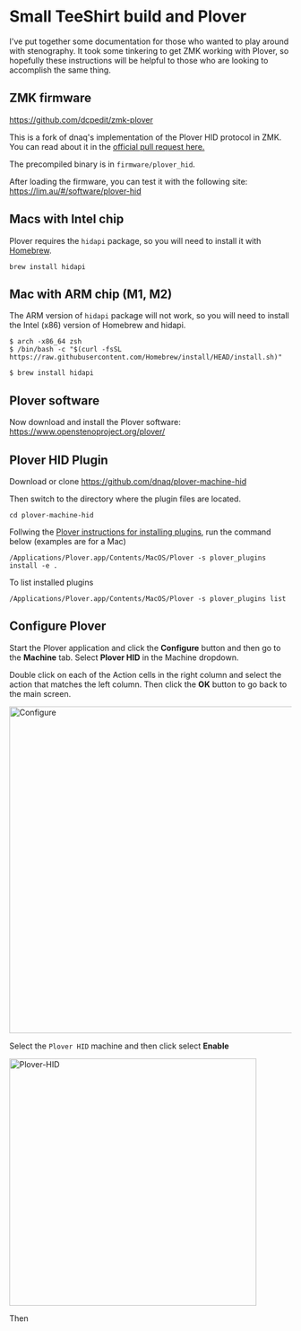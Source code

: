# Small TeeShirt build and Plover

I've put together some documentation for those who wanted to play around with stenography.  It took some tinkering to get ZMK working with Plover, so hopefully these instructions will be helpful to those who are looking to accomplish the same thing.

## ZMK firmware

https://github.com/dcpedit/zmk-plover

This is a fork of dnaq's implementation of the Plover HID protocol in ZMK.  You can read about it in the [official pull request here.](https://github.com/zmkfirmware/zmk/pull/962)

The precompiled binary is in `firmware/plover_hid`.

After loading the firmware, you can test it with the following site:
https://lim.au/#/software/plover-hid

## Macs with Intel chip

Plover requires the `hidapi` package, so you will need to install it with [Homebrew](https://brew.sh/).

```
brew install hidapi
```

## Mac with ARM chip (M1, M2)

The ARM version of `hidapi` package will not work, so you will need to install the Intel (x86) version of Homebrew and hidapi.

```
$ arch -x86_64 zsh
$ /bin/bash -c "$(curl -fsSL https://raw.githubusercontent.com/Homebrew/install/HEAD/install.sh)"
```

```
$ brew install hidapi
```

## Plover software

Now download and install the Plover software: https://www.openstenoproject.org/plover/


## Plover HID Plugin

Download or clone https://github.com/dnaq/plover-machine-hid

Then switch to the directory where the plugin files are located.

```
cd plover-machine-hid
```

Follwing the [Plover instructions for installing plugins](https://plover.readthedocs.io/en/latest/plugins.html), run the command below (examples are for a Mac)

```
/Applications/Plover.app/Contents/MacOS/Plover -s plover_plugins install -e .
```

To list installed plugins

```
/Applications/Plover.app/Contents/MacOS/Plover -s plover_plugins list
```

## Configure Plover

Start the Plover application and click the **Configure** button and then go to the **Machine** tab.  Select **Plover HID** in the Machine dropdown.

Double click on each of the Action cells in the right column and select the action that matches the left column.  Then click the **OK** button to go back to the main screen.

<img width="583" alt="Configure" src="https://user-images.githubusercontent.com/800930/209448146-f590aa77-fe76-4a90-a4fc-9112d343f506.png">

Select the `Plover HID` machine and then click select **Enable**

<img width="441" alt="Plover-HID" src="https://user-images.githubusercontent.com/800930/209448150-a9210cb2-3003-4c78-ab9d-b560efa78b5e.png">


Then 
